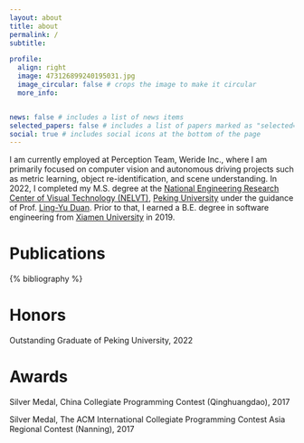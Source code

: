 ```yaml
---
layout: about
title: about
permalink: /
subtitle: 

profile:
  align: right
  image: 473126899240195031.jpg
  image_circular: false # crops the image to make it circular
  more_info: 


news: false # includes a list of news items
selected_papers: false # includes a list of papers marked as "selected={true}"
social: true # includes social icons at the bottom of the page
---
```


I am currently employed at Perception Team, Weride Inc., where I am primarily focused on computer vision and autonomous driving projects such as metric learning, object re-identification, and scene understanding. In 2022, I completed my M.S. degree at the [National Engineering Research Center of Visual Technology (NELVT)](http://idm.pku.edu.cn/en/), [Peking University](https://english.pku.edu.cn/) under the guidance of Prof. [Ling-Yu Duan](https://scholar.google.com/citations?user=hsXZOgIAAAAJ&hl=zh-CN). Prior to that, I earned a B.E. degree in software engineering from [Xiamen University](https://en.xmu.edu.cn/main.htm) in 2019.



# Publications

<!-- _pages/publications.md -->
<div class="publications">

{% bibliography %}

</div>

# Honors

Outstanding Graduate of Peking University, 2022


# Awards
Silver Medal, China Collegiate Programming Contest (Qinghuangdao), 2017


Silver Medal, The ACM International Collegiate Programming Contest Asia Regional Contest (Nanning), 2017
